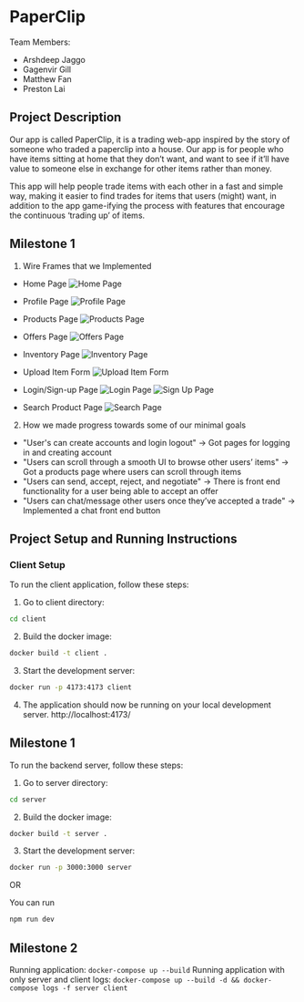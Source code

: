 # PaperClip
Team Members:
- Arshdeep Jaggo
- Gagenvir Gill
- Matthew Fan
- Preston Lai

## Project Description
Our app is called PaperClip, it is a trading web-app inspired by the story of someone who traded a paperclip into a house. Our app is for people who have items sitting at home that they don’t want, and want to see if it’ll have value to someone else in exchange for other items rather than money.

This app will help people trade items with each other in a fast and simple way, making it easier to find trades for items that users (might) want, in addition to the app game-ifying the process with features that encourage the continuous ‘trading up’ of items. 

## Milestone 1

1. Wire Frames that we Implemented

- Home Page
![Home Page](./client/src/assets/HomePage.png)

- Profile Page
![Profile Page](./client/src/assets/ProfilePage.png)

- Products Page
![Products Page](./client/src/assets/ProductsPage.png)

- Offers Page
![Offers Page](./client/src/assets/OffersPage.png)

- Inventory Page
![Inventory Page](./client/src/assets/InventoryPage.png)

- Upload Item Form
![Upload Item Form](./client/src/assets/UploadItemForm.png)

- Login/Sign-up Page
![Login Page](./client/src/assets/LoginPage.png)
![Sign Up Page](./client/src/assets/SignUpPage.png)

- Search Product Page
![Search Page](./client/src/assets/SearchPage.png)

2. How we made progress towards some of our minimal goals

- "User's can create accounts and login logout" -> Got pages for logging in and creating account
- "Users can scroll through a smooth UI to browse other users’ items" -> Got a products page where users can scroll through items
- "Users can send, accept, reject, and negotiate" -> There is front end functionality for a user being able to accept an offer
- "Users can chat/message other users once they’ve accepted a trade" -> Implemented a chat front end button 

## Project Setup and Running Instructions

### Client Setup

To run the client application, follow these steps:

1. Go to client directory:
```bash
cd client
```

2. Build the docker image:

```bash
docker build -t client .
```

3. Start the development server:

```bash
docker run -p 4173:4173 client 
```

4. The application should now be running on your local development server.
http://localhost:4173/

## Milestone 1

To run the backend server, follow these steps:

1. Go to server directory:
```bash
cd server
```

2. Build the docker image:

```bash
docker build -t server .
```

3. Start the development server:

```bash
docker run -p 3000:3000 server
```

OR 

You can run 
```bash
npm run dev
```

## Milestone 2

Running application: `docker-compose up --build`
Running application with only server and client logs: `docker-compose up --build -d && docker-compose logs -f server client`